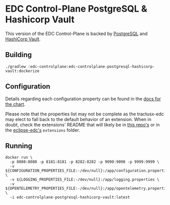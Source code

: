 # EDC Control-Plane PostgreSQL & Hashicorp Vault

This version of the EDC Control-Plane is backed by [PostgreSQL](https://www.postgresql.org/) and [HashiCorp Vault](https://www.vaultproject.io/docs).

## Building

```shell
./gradlew :edc-controlplane:edc-controlplane-postgresql-hashicorp-vault:dockerize
```

## Configuration

Details regarding each configuration property can be found in the [docs for the chart](../../charts/tractusx-connector/README.md).

Please note that the properties list may not be complete as the tractusx-edc may elect to fall back to the default behavior of an
extension. When in doubt, check the extensions' README that will likely be in [this repo's](../../edc-extensions) or in the [eclipse-edc's](https://github.com/eclipse-edc/Connector/tree/main/extensions)
`extensions` folder.

## Running

```shell
docker run \
  -p 8080:8080 -p 8181:8181 -p 8282:8282 -p 9090:9090 -p 9999:9999 \
  -v ${CONFIGURATION_PROPERTIES_FILE:-/dev/null}:/app/configuration.properties \
  -v ${LOGGING_PROPERTIES_FILE:-/dev/null}:/app/logging.properties \
  -v ${OPENTELEMETRY_PROPERTIES_FILE:-/dev/null}:/app/opentelemetry.properties \
  -i edc-controlplane-postgresql-hashicorp-vault:latest
```
